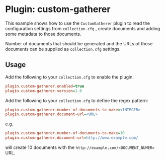 # Plugin: custom-gatherer

This example shows how to use the `CustomGatherer` plugin to read the configuration settings 
from `collection.cfg` , create documents and adding some metadata to those documents.

Number of documents that should be generated and the URLs of those documents can be supplied as `collection.cfg` settings.

## Usage

Add the following to your `collection.cfg` to enable the plugin.

```ini
plugin.custom-gatherer.enabled=true
plugin.custom-gatherer.version=1.0
```

Add the following to your `collection.cfg` to define the regex pattern:

```ini
plugin.custom-gatherer.number-of-documents-to-make=<INTEGER>
plugin.custom-gatherer.document-url=<URL>
```

e.g.

```ini
plugin.custom-gatherer.number-of-documents-to-make=10
plugin.custom-gatherer.document-url=http://www.example.com/
```

will create 10 documents with the `http://example.com/<DOCUMENT_NUMER>` URL.